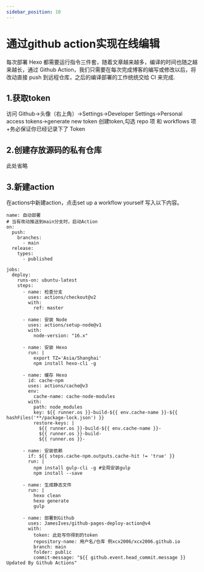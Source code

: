 ```yaml
---
sidebar_position: 10
---
```



# 通过github action实现在线编辑

每次部署 Hexo 都需要运行指令三件套，随着文章越来越多，编译的时间也随之越来越长，通过 Github Action，我们只需要在每次完成博客的编写或修改以后，将改动直接 push 到远程仓库，之后的编译部署的工作统统交给 CI 来完成.

## 1.获取token
访问 Github->头像（右上角）->Settings->Developer Settings->Personal access tokens->generate new token
创建token,勾选 repo 项 和 workflows 项
+务必保证你已经记录下了 Token

## 2.创建存放源码的私有仓库
此处省略

## 3.新建action
在actions中新建action，点击set up a workflow yourself 写入以下内容。
```
name: 自动部署
# 当有改动推送到main分支时，启动Action
on:
  push:
    branches:
      - main
  release:
    types:
      - published

jobs:
  deploy:
    runs-on: ubuntu-latest
    steps:
      - name: 检查分支
        uses: actions/checkout@v2
        with:
          ref: master

      - name: 安装 Node
        uses: actions/setup-node@v1
        with:
          node-version: "16.x"

      - name: 安装 Hexo
        run: |
          export TZ='Asia/Shanghai'
          npm install hexo-cli -g

      - name: 缓存 Hexo
        id: cache-npm
        uses: actions/cache@v3
        env:
          cache-name: cache-node-modules
        with:
          path: node_modules
          key: ${{ runner.os }}-build-${{ env.cache-name }}-${{ hashFiles('**/package-lock.json') }}
          restore-keys: |
            ${{ runner.os }}-build-${{ env.cache-name }}-
            ${{ runner.os }}-build-
            ${{ runner.os }}-

      - name: 安装依赖
        if: ${{ steps.cache-npm.outputs.cache-hit != 'true' }}
        run: |
          npm install gulp-cli -g #全局安装gulp
          npm install --save

      - name: 生成静态文件
        run: |
          hexo clean
          hexo generate
          gulp

      - name: 部署到Github
        uses: JamesIves/github-pages-deploy-action@v4
        with:
          token: 此处写你得到的token
          repository-name: 用户名/仓库 例xcx2006/xcx2006.github.io
          branch: main
          folder: public
          commit-message: "${{ github.event.head_commit.message }} Updated By Github Actions"

```

